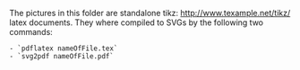 The pictures in this folder are standalone tikz: http://www.texample.net/tikz/ latex documents.
They where compiled to SVGs by the following two commands:

	- `pdflatex nameOfFile.tex`
	- `svg2pdf nameOfFile.pdf` 
